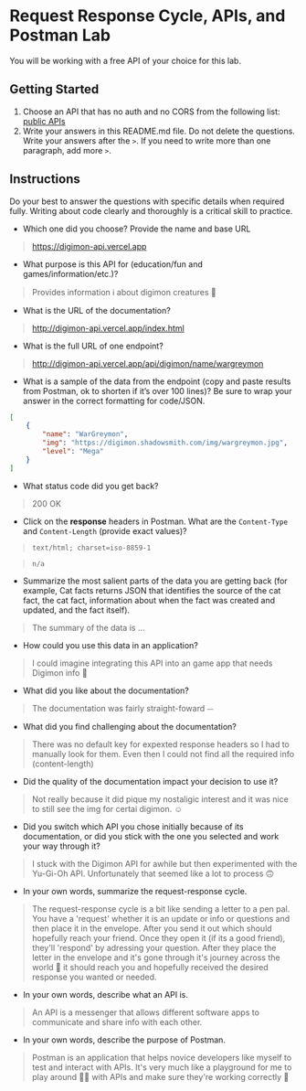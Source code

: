 # Request Response Cycle, APIs, and Postman Lab

You will be working with a free API of your choice for this lab.

## Getting Started

1. Choose an API that has no auth and no CORS from the following list: [public APIs](https://github.com/public-apis/public-apis)
1. Write your answers in this README.md file. Do not delete the questions. Write your answers after the `>`. If you need to write more than one paragraph, add more `>`.

## Instructions

Do your best to answer the questions with specific details when required fully. Writing about code clearly and thoroughly is a critical skill to practice. 

- Which one did you choose? Provide the name and base URL

> https://digimon-api.vercel.app

- What purpose is this API for (education/fun and games/information/etc.)?

> Provides information ℹ️ about digimon creatures 👾

- What is the URL of the documentation?

> http://digimon-api.vercel.app/index.html

- What is the full URL of one endpoint?

> http://digimon-api.vercel.app/api/digimon/name/wargreymon

- What is a sample of the data from the endpoint (copy and paste results from Postman, ok to shorten if it’s over 100 lines)? Be sure to wrap your answer in the correct formatting for code/JSON.

```json
[
    {
        "name": "WarGreymon",
        "img": "https://digimon.shadowsmith.com/img/wargreymon.jpg",
        "level": "Mega"
    }
]

```

- What status code did you get back?

> 200 OK

- Click on the **response** headers in Postman. What are the `Content-Type` and `Content-Length` (provide exact values)?

> `text/html; charset=iso-8859-1`

> `n/a`

- Summarize the most salient parts of the data you are getting back (for example, Cat facts returns JSON that identifies the source of the cat fact, the cat fact, information about when the fact was created and updated, and the fact itself).

> The summary of the data is ...

- How could you use this data in an application?

> I could imagine integrating this API into an game app that needs Digimon info 🤷

- What did you like about the documentation?

> The documentation was fairly straight-foward ⏤

- What did you find challenging about the documentation?

> There was no default key for expexted response headers so I had to manually look for them. 
>  Even then I could not find all the required info (content-length)

- Did the quality of the documentation impact your decision to use it?

> Not really because it did pique my nostaligic interest and it was nice to still see the img for certai digimon. ☺️

- Did you switch which API you chose initially because of its documentation, or did you stick with the one you selected and work your way through it?

> I stuck with the Digimon API for awhile but then experimented with the Yu-Gi-Oh API. Unfortunately that seemed like a lot to process 🙃

- In your own words, summarize the request-response cycle.

> The request-response cycle is a bit like sending a letter to a pen pal. You have a 'request' whether it is an update or info or questions and then place it in the envelope. After you send it out which should hopefully reach your friend. Once they open it (if its a good friend), they'll 'respond' by adressing your question.  After they place the letter in the envelope  and it's gone through it's journey across the world 🤔 it should reach you and hopefully received the desired response you wanted or needed. 

- In your own words, describe what an API is.

> An API is a messenger that allows different software apps to communicate and share info with each other.

- In your own words, describe the purpose of Postman.

> Postman is an application that helps novice developers like myself to test and interact with APIs. It's very much like a playground for me to play around 🙌🏽 with APIs and make sure they're working correctly 🫡
